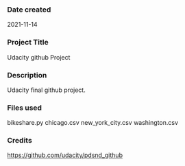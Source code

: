 ### Date created
2021-11-14

### Project Title
Udacity github Project

### Description
Udacity final github project.

### Files used
bikeshare.py
chicago.csv
new_york_city.csv
washington.csv

### Credits
https://github.com/udacity/pdsnd_github
